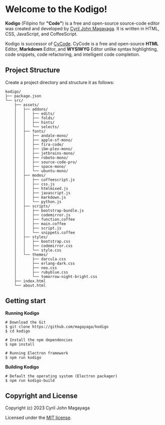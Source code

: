 # Welcome to the Kodigo!

**Kodigo** (Filipino for **"Code"**) is a free and open-source source-code editor was created and developed by [Cyril John Magayaga](https://github.com/magayaga). It is written in HTML, CSS, JavaScript, and CoffeeScript. 

Kodigo is successor of [CyCode](https://github.com/magayagalabs/CyCode). CyCode is a free and open-source **HTML** Editor, **Markdown** Editor, and **WYSIWYG** Editor unlike syntax highlighting, code snippets, code refactoring, and intelligent code completion.

## Project Structure
Create a project directory and structure it as follows:

```
kodigo/
├── package.json
└── src/
    ├── assets/
    │   ├── addons/
    │   │   ├── edits/
    │   │   ├── folds/
    │   │   ├── hints/
    │   │   └── selects/
    │   ├── fonts/
    │   │   ├── andale-mono/
    │   │   ├── apple-sf-mono/
    │   │   ├── fira-code/
    │   │   ├── ibm-plex-mono/
    │   │   ├── jetbrains-mono/
    │   │   ├── roboto-mono/
    │   │   ├── source-code-pro/
    │   │   ├── space-mono/
    │   │   └── ubuntu-mono/
    │   ├── modes/
    │   │   ├── coffeescript.js
    │   │   ├── css.js
    │   │   ├── htmlmixed.js
    │   │   ├── javascript.js
    │   │   ├── markdown.js
    │   │   └── python.js
    │   ├── scripts/
    │   │   ├── bootstrap-bundle.js
    │   │   ├── codemirror.js
    │   │   ├── function.coffee
    │   │   ├── main.coffee
    │   │   ├── script.js
    │   │   └── snippets.coffee
    │   ├── styles/
    │   │   ├── bootstrap.css
    │   │   ├── codemirror.css
    │   │   └── style.css
    │   └── themes/
    │       ├── darcula.css
    │       ├── erlang-dark.css
    │       ├── neo.css
    │       ├── rubyblue.css
    │       └── tomorrow-night-bright.css
    ├── index.html
    └── about.html
```

## Getting start

**Running Kodigo**

```shell
# Download the Git
$ git clone https://github.com/magayaga/kodigo
$ cd kodigo

# Install the npm dependencies
$ npm install

# Running Electron framework
$ npm run kodigo
```

**Building Kodigo**

```shell
# Default the operating system (Electron packager)
$ npm run kodigo-build
```

## Copyright and License
Copyright (c) 2023 Cyril John Magayaga

Licensed under the [MIT license](LICENSE).